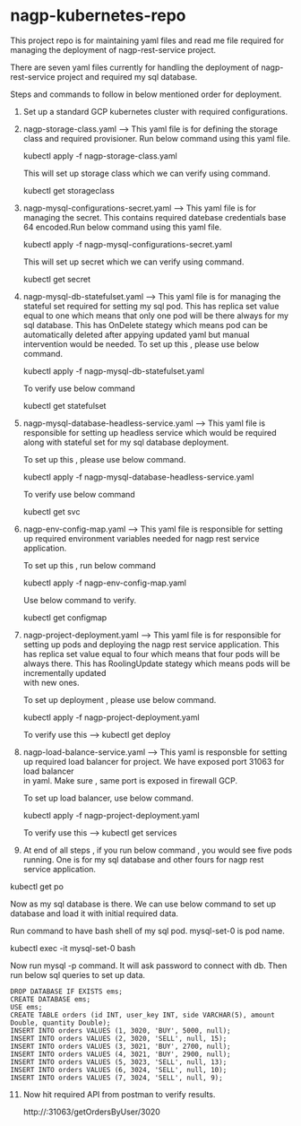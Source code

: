 # nagp-kubernetes-repo
This project repo is for maintaining yaml files and read me file required for managing the deployment of nagp-rest-service project.

There are seven yaml files currently for handling the deployment of nagp-rest-service project and required my sql database.

Steps and commands to follow in below mentioned order for deployment.

1) Set up a standard GCP kubernetes cluster with required configurations.

2) nagp-storage-class.yaml --> This yaml file is for defining the storage class and required provisioner. Run below command using this yaml file.

   kubectl apply -f nagp-storage-class.yaml

   This will set up storage class which we can verify using command.

   kubectl get storageclass

3) nagp-mysql-configurations-secret.yaml --> This yaml file is for managing the secret. This contains required datebase credentials base 64 encoded.Run below 
   command using this yaml file.

   kubectl apply -f nagp-mysql-configurations-secret.yaml

   This will set up secret which we can verify using command.

   kubectl get secret

4) nagp-mysql-db-statefulset.yaml --> This yaml file is for managing the stateful set required for setting my sql pod. This has replica set value equal to 
   one which means that only one pod will be there always for my sql database. This has OnDelete stategy which means pod can be automatically deleted after 
   appying updated yaml but manual intervention would be needed. To set up this , please use below command.

   kubectl apply -f nagp-mysql-db-statefulset.yaml

   To verify use below command

   kubectl get statefulset

5) nagp-mysql-database-headless-service.yaml --> This yaml file is responsible for setting up headless service which would be required along with stateful 
   set for my sql database deployment.
    
   To set up this , please use below command.

   kubectl apply -f nagp-mysql-database-headless-service.yaml 

   To verify use below command

   kubectl get svc

6) nagp-env-config-map.yaml --> This yaml file is responsible for setting up required environment variables needed for nagp rest service application.
   
   To set up this , run below command

   kubectl apply -f nagp-env-config-map.yaml

   Use below command to verify.

   kubectl get configmap

7) nagp-project-deployment.yaml --> This yaml file is for responsible for setting up pods and deploying the nagp rest service application. This has replica 
   set value equal to four which means that four pods will be always there. This has RoolingUpdate stategy which means pods will be incrementally updated    
   with new ones.

   To set up deployment , please use below command.

   kubectl apply -f nagp-project-deployment.yaml

   To verify use this --> kubectl get deploy

9) nagp-load-balance-service.yaml --> This yaml is responsble for setting up required load balancer for project. We have exposed port 31063 for load balancer  
   in yaml. Make sure , same port is exposed in firewall GCP.

   To set up load balancer, use below command.

   kubectl apply -f nagp-project-deployment.yaml

   To verify use this --> kubectl get services

10) At end of all steps , if you run below command , you would see five pods running. One is for my sql database and other fours for nagp rest service 
   application.

   kubectl get po


Now as my sql database is there. We can use below command to set up database and load it with initial required data.

Run command to have bash shell of my sql pod. mysql-set-0 is pod name.

kubectl exec -it mysql-set-0 bash

Now run mysql -p command. It will ask password to connect with db. Then run below sql queries to set up data.

    DROP DATABASE IF EXISTS ems;
    CREATE DATABASE ems;
    USE ems;
    CREATE TABLE orders (id INT, user_key INT, side VARCHAR(5), amount Double, quantity Double);
    INSERT INTO orders VALUES (1, 3020, 'BUY', 5000, null);
    INSERT INTO orders VALUES (2, 3020, 'SELL', null, 15);
    INSERT INTO orders VALUES (3, 3021, 'BUY', 2700, null);
    INSERT INTO orders VALUES (4, 3021, 'BUY', 2900, null);
    INSERT INTO orders VALUES (5, 3023, 'SELL', null, 13);
    INSERT INTO orders VALUES (6, 3024, 'SELL', null, 10);
    INSERT INTO orders VALUES (7, 3024, 'SELL', null, 9);

11) Now hit required API from postman to verify results.

    http://<externalipofloadbalancer>:31063/getOrdersByUser/3020
